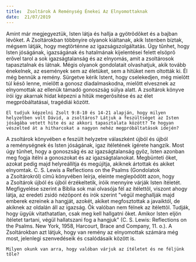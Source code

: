 ```yaml
---
title:  Zsoltárok A Reménység Énekei Az Elnyomottaknak
date:  21/07/2019
---
```


Amint már megjegyeztük, Isten látja és hallja a gyötrõdõket és a bajban lévõket. A Zsoltárokban többnyire olyanok kiáltanak, akik Istenben bíztak, mégsem látják, hogy megtörténne az igazságszolgáltatás. Úgy tûnhet, hogy Isten jóságának, igazságának és hatalmának kijelentései felett elsöprõ erõvel tarol a sok igazságtalanság és az elnyomás, amit a zsoltárosok tapasztalnak és látnak. Mégis olyanok gondolatait olvashatjuk, akik tovább énekelnek, az események sem az életüket, sem a hitüket nem oltották ki. Él még bennük a remény. Sürgetve kérik Istent, hogy cselekedjen, még mielõtt túl késõ lenne, mielõtt a gonosz diadalmaskodna, mielõtt elvesznek az elnyomottak az ellenük támadó gonoszság súlya alatt. A zsoltárok könyve írói így akarnak hidat képezni a hitük megerõsítése és az élet megpróbáltatásai, tragédiái között.

`El tudjuk képzelni Zsolt 9:8-10 és 14-21 alapján, hogy milyen helyzetben volt Dávid, a zsoltáros? Látjuk a feszültséget az Isten jóságába vetett hite és az akkori tapasztalata között? Te hogyan vészelted át a hitharcokat a nagyon nehéz megpróbáltatások idején?`

A zsoltárok könyvében e feszült helyzetre válaszként újból és újból a reménységnek és Isten jóságának, igaz ítéletének ígérete hangzik. Most úgy tûnhet, hogy a gonoszság és az igazságtalanság gyõz, Isten azonban meg fogja ítélni a gonoszokat és az igazságtalanokat. Megbünteti õket, azokat pedig majd helyreállítja és megújítja, akiknek ártottak és akiket elnyomtak. C. S. Lewis a Reflections on the Psalms (Gondolatok a Zsoltárokról) címû könyvében leírja, eleinte meglepõdött azon, hogy a Zsoltárok újból és újból érzékeltetik, íróik mennyire várják Isten ítéletét. Megfigyelése szerint a Biblia sok mai olvasója fél az ítélettõl, viszont ahogy látja, az eredeti zsidó nézõpont és írók szerint "végül meghallják majd emberek ezreinek a hangját, azokét, akiket megfosztottak a javaiktól, de akiknek az oldalán áll az igazság. Õk valóban nem félnek az ítélettõl. Tudják, hogy ügyük vitathatatlan, csak meg kell hallgatni õket. Amikor Isten eljön ítéletet tartani, végül hallatszani fog a hangjuk" (C. S. Lewis: Reflections on the Psalms. New York, 1958, Harcourt, Brace and Company, 11. o.). A Zsoltárokban azt látjuk, hogy van remény az elnyomottak számára még most, jelenlegi szenvedéseik és csalódásaik között is.

`Milyen okunk van arra, hogy valóban várjuk az ítéletet és ne féljünk tõle?`